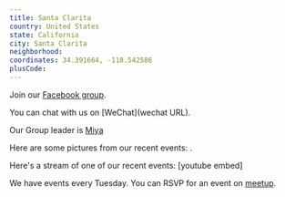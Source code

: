 ```yaml
---
title: Santa Clarita
country: United States
state: California
city: Santa Clarita
neighborhood: 
coordinates: 34.391664, -118.542586
plusCode:
---
```

Join our [Facebook group](https://www.facebook.com/groups/free.code.camp.santa.clarita).

You can chat with us on [WeChat](wechat URL).

Our Group leader is [Miya](freecodecamp.org/miya)

Here are some pictures from our recent events:
![]().

Here's a stream of one of our recent events:
[youtube embed]

We have events every Tuesday. You can RSVP for an event on [meetup](meetupurl).
